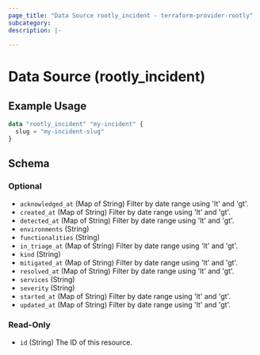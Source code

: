 ```yaml
---
page_title: "Data Source rootly_incident - terraform-provider-rootly"
subcategory:
description: |-
    
---
```


# Data Source (rootly_incident)



## Example Usage

```terraform
data "rootly_incident" "my-incident" {
  slug = "my-incident-slug"
}
```

<!-- schema generated by tfplugindocs -->
## Schema

### Optional

- `acknowledged_at` (Map of String) Filter by date range using 'lt' and 'gt'.
- `created_at` (Map of String) Filter by date range using 'lt' and 'gt'.
- `detected_at` (Map of String) Filter by date range using 'lt' and 'gt'.
- `environments` (String)
- `functionalities` (String)
- `in_triage_at` (Map of String) Filter by date range using 'lt' and 'gt'.
- `kind` (String)
- `mitigated_at` (Map of String) Filter by date range using 'lt' and 'gt'.
- `resolved_at` (Map of String) Filter by date range using 'lt' and 'gt'.
- `services` (String)
- `severity` (String)
- `started_at` (Map of String) Filter by date range using 'lt' and 'gt'.
- `updated_at` (Map of String) Filter by date range using 'lt' and 'gt'.

### Read-Only

- `id` (String) The ID of this resource.
